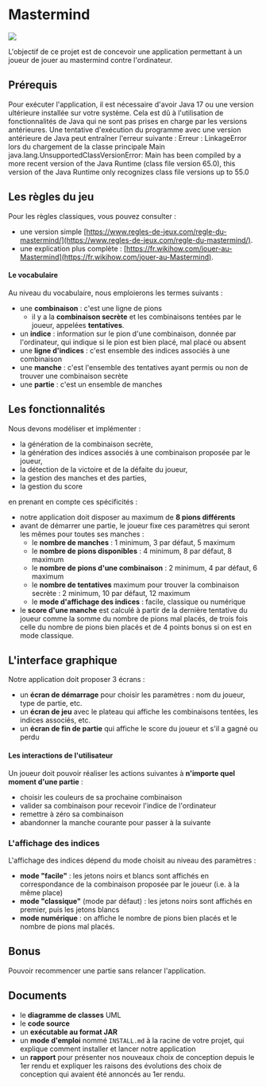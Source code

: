 Mastermind
==========

![](mastermind.jpg)

L'objectif de ce projet est de concevoir une application permettant à un joueur de jouer au mastermind contre l'ordinateur.

Prérequis
---------

Pour exécuter l'application, il est nécessaire d'avoir Java 17 ou une version ultérieure installée sur votre système. Cela est dû à l'utilisation de fonctionnalités de Java qui ne sont pas prises en charge par les versions antérieures. Une tentative d'exécution du programme avec une version antérieure de Java peut entraîner l'erreur suivante :
Erreur : LinkageError lors du chargement de la classe principale Main
java.lang.UnsupportedClassVersionError: Main has been compiled by a more recent version of the Java Runtime (class file version 65.0), this version of the Java Runtime only recognizes class file versions up to 55.0

Les règles du jeu
-----------------

Pour les règles classiques, vous pouvez consulter :

- une version simple [https://www.regles-de-jeux.com/regle-du-mastermind/](https://www.regles-de-jeux.com/regle-du-mastermind/).
- une explication plus complète : [https://fr.wikihow.com/jouer-au-Mastermind](https://fr.wikihow.com/jouer-au-Mastermind).


#### Le vocabulaire

Au niveau du vocabulaire, nous emploierons les termes suivants :

- une **combinaison** : c'est une ligne de pions
  - il y a la **combinaison secrète** et les combinaisons tentées par le joueur, appelées **tentatives**.
- un **indice** : information sur le pion d'une combinaison, donnée par l'ordinateur, qui indique si le pion est bien placé, mal placé ou absent
- une **ligne d'indices** : c'est ensemble des indices associés à une combinaison
- une **manche** : c'est l'ensemble des tentatives ayant permis ou non de trouver une combinaison secrète
- une **partie** : c'est un ensemble de manches


Les fonctionnalités
-------------------

Nous devons modéliser et implémenter :

- la génération de la combinaison secrète,
- la génération des indices associés à une combinaison proposée par le joueur,
- la détection de la victoire et de la défaite du joueur,
- la gestion des manches et des parties,
- la gestion du score

en prenant en compte ces spécificités :

- notre application doit disposer au maximum de **8 pions différents**
- avant de démarrer une partie, le joueur fixe ces paramètres qui seront les mêmes pour toutes ses manches :
  - le **nombre de manches** : 1 minimum, 3 par défaut, 5 maximum
  - le **nombre de pions disponibles** : 4 minimum, 8 par défaut, 8 maximum
  - le **nombre de pions d'une combinaison** : 2 minimum, 4 par défaut, 6 maximum
  - le **nombre de tentatives** maximum pour trouver la combinaison secrète : 2 minimum, 10 par défaut, 12 maximum
  - le **mode d'affichage des indices** : facile, classique ou numérique
- le **score d'une manche** est calculé à partir de la dernière tentative du joueur comme la somme du nombre de pions mal placés, de trois fois celle du nombre de pions bien placés et de 4 points bonus si on est en mode classique.

L'interface graphique
---------------------

Notre application doit proposer 3 écrans :

- un **écran de démarrage** pour choisir les paramètres : nom du joueur, type de partie, etc.
- un **écran de jeu** avec le plateau qui affiche les combinaisons tentées, les indices associés, etc.
- un **écran de fin de partie** qui affiche le score du joueur et s'il a gagné ou perdu

#### Les interactions de l'utilisateur

Un joueur doit pouvoir réaliser les actions suivantes à **n'importe quel moment d'une partie** :

- choisir les couleurs de sa prochaine combinaison
- valider sa combinaison pour recevoir l'indice de l'ordinateur
- remettre à zéro sa combinaison
- abandonner la manche courante pour passer à la suivante

### L'affichage des indices

L'affichage des indices dépend du mode choisit au niveau des paramètres :

- **mode "facile"** : les jetons noirs et blancs sont affichés en correspondance de la combinaison proposée par le joueur (i.e. à la même place)
- **mode "classique"** (mode par défaut) : les jetons noirs sont affichés en premier, puis les jetons blancs
- **mode numérique** : on affiche le nombre de pions bien placés et le nombre de pions mal placés.

Bonus
-----

Pouvoir recommencer une partie sans relancer l'application.

Documents
----------

- le **diagramme de classes** UML
- le **code source**
- un **exécutable au format JAR**
- un **mode d'emploi** nommé `INSTALL.md` à la racine de votre projet, qui explique comment installer et lancer notre application
- un **rapport** pour présenter nos nouveaux choix de conception depuis le 1er rendu et expliquer les raisons des évolutions des choix de conception qui avaient été annoncés au 1er rendu.
